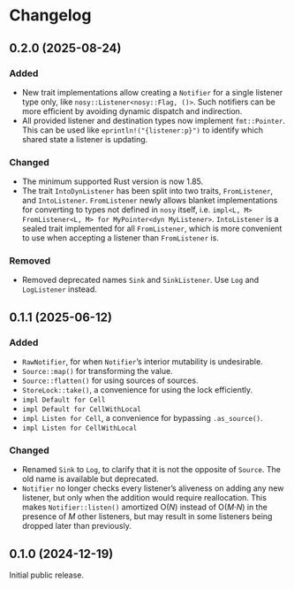 # Changelog

## 0.2.0 (2025-08-24)

### Added

- New trait implementations allow creating a `Notifier` for a single listener type only, like `nosy::Listener<nosy::Flag, ()>`. Such notifiers can be more efficient by avoiding dynamic dispatch and indirection.
- All provided listener and destination types now implement `fmt::Pointer`.
  This can be used like `eprintln!("{listener:p}")` to identify which shared state a listener is updating.

### Changed

- The minimum supported Rust version is now 1.85.
- The trait `IntoDynListener` has been split into two traits, `FromListener`, and `IntoListener`.
  `FromListener` newly allows blanket implementations for converting to types not defined in `nosy` itself, i.e. `impl<L, M> FromListener<L, M> for MyPointer<dyn MyListener>`.
  `IntoListener` is a sealed trait implemented for all `FromListener`, which is more convenient to use when accepting a listener than `FromListener` is.

### Removed

- Removed deprecated names `Sink` and `SinkListener`. Use `Log` and `LogListener` instead.

## 0.1.1 (2025-06-12)

### Added

- `RawNotifier`, for when `Notifier`’s interior mutability is undesirable.
- `Source::map()` for transforming the value.
- `Source::flatten()` for using sources of sources.
- `StoreLock::take()`, a convenience for using the lock efficiently.
- `impl Default for Cell`
- `impl Default for CellWithLocal`
- `impl Listen for Cell`, a convenience for bypassing `.as_source()`.
- `impl Listen for CellWithLocal`

### Changed

- Renamed `Sink` to `Log`, to clarify that it is not the opposite of `Source`.
  The old name is available but deprecated.
- `Notifier` no longer checks every listener’s aliveness on adding any new listener, but only when the addition would require reallocation.
  This makes `Notifier::listen()` amortized O(<var>N</var>) instead of O(<var>M</var>·<var>N</var>) in the presence of <var>M</var> other listeners, but may result in some listeners being dropped later than previously.

## 0.1.0 (2024-12-19)

Initial public release.
